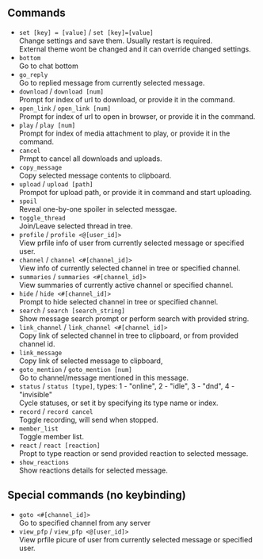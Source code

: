 ## Commands
- `set [key] = [value]` / `set [key]=[value]`  
    Change settings and save them. Usually restart is required.  
    External theme wont be changed and it can override changed settings.  
- `bottom`  
    Go to chat bottom
- `go_reply`  
    Go to replied message from currently selected message.
- `download` / `download [num]`  
    Prompt for index of url to download, or provide it in the command.
- `open_link` / `open_link [num]`  
    Prompt for index of url to open in browser, or provide it in the command.
- `play` / `play [num]`  
    Prompt for index of media attachment to play, or provide it in the command.
- `cancel`  
    Prmpt to cancel all downloads and uploads.
- `copy_message`  
    Copy selected message contents to clipboard.
- `upload` / `upload [path]`  
    Prompot for upload path, or provide it in command and start uploading.
- `spoil`  
    Reveal one-by-one spoiler in selected messgae.
- `toggle_thread`  
    Join/Leave selected thread in tree.
- `profile` / `profile <@[user_id]>`  
    View prfile info of user from currently selected message or specified user.
- `channel` / `channel <#[channel_id]>`  
    View info of currently selected channel in tree or specified channel.
- `summaries` / `summaries <#[channel_id]>`  
    View summaries of currently active channel or specified channel.
- `hide` / `hide <#[channel_id]>`  
    Prompt to hide selected channel in tree or specified channel.
- `search` / `search [search_string]`  
    Show message search prompt or perform search with provided string.
- `link_channel` / `link_channel <#[channel_id]>`  
    Copy link of selected channel in tree to clipboard, or from provided channel id.
- `link_message`  
    Copy link of selected message to clipboard,
- `goto_mention` / `goto_mention [num]`  
    Go to channel/message mentioned in this message.
- `status` / `status [type]`, types: 1 - "online", 2 - "idle", 3 - "dnd", 4 - "invisible"  
    Cycle statuses, or set it by specifying its type name or index.  
- `record` / `record cancel`  
    Toggle recording, will send when stopped.
- `member_list`  
    Toggle member list.
- `react` / `react [reaction]`  
    Propt to type reaction or send provided reaction to selected message.
- `show_reactions`  
    Show reactions details for selected message.

## Special commands (no keybinding)
- `goto <#[channel_id]>`  
    Go to specified channel from any server
- `view_pfp` / `view_pfp <@[user_id]>`  
    View prfile picure of user from currently selected message or specified user.
